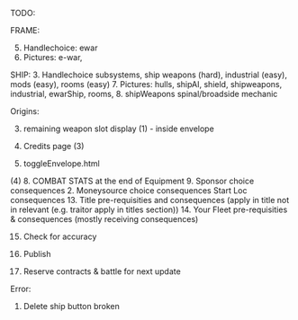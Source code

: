 TODO:

FRAME:

5. Handlechoice: ewar
6. Pictures: e-war,

SHIP: 3. Handlechoice subsystems, ship weapons (hard), industrial (easy), mods (easy), rooms (easy) 7. Pictures: hulls, shipAI, shield, shipweapons, industrial, ewarShip, rooms, 8. shipWeapons spinal/broadside mechanic

Origins:

3. remaining weapon slot display (1) - inside envelope

4. Credits page (3)
6. toggleEnvelope.html

(4) 8. COMBAT STATS at the end of Equipment 9. Sponsor choice consequences 2. Moneysource choice consequences Start Loc consequences 13. Title pre-requisities and consequences (apply in title not in relevant (e.g. traitor apply in titles section)) 14. Your Fleet pre-requisities & consequences (mostly receiving consequences)

15. Check for accuracy

16. Publish

17. Reserve contracts & battle for next update

Error: 
1. Delete ship button broken
